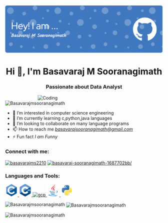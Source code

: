 ![logo](https://github.com/Basavarajmsooranagimath/Basavarajmsooranagimath/blob/main/github-header-image%20(1).png)
<h1 align="center">Hi 👋, I'm Basavaraj M Sooranagimath</h1>
<h3 align="center">Passionate about Data Analyst</h3>
<img align="right"alt="Coding"width="400"src="https://camo.githubusercontent.com/4d9f5ecceb711eec6e2018f38a5677dc657c9738d4a65ba3b928c41c0a45b439/68747470733a2f2f6d69726f2e6d656469756d2e636f6d2f6d61782f313336302f302a37513379765349765f7430696f4a2d5a2e676966">
<p align="left"> <img src="https://komarev.com/ghpvc/?username=Basavarajmsooranagimath&label=Profile%20views&color=0e75b6&style=flat" alt="Basavarajmsooranagimath" /> </p>

- 👀 I’m interested in computer science engineering 
- 🌱 I’m currently learning c,python,java languages 
- 💞 I’m looking to collaborate on many language programs
- 📫 How to reach me *basavarajsooranagimath@gmail.com*
- ⚡ Fun fact *I am Funny*

<h3 align="left">Connect with me:</h3>
<p align="left">
<a href="https://g.dev/Basavarajms2210" target="blank"><img align="center" src="https://raw.githubusercontent.com/rahuldkjain/github-profile-readme-generator/master/src/images/icons/Social/devto.svg" alt="basavarajms2210" height="30" width="40" /></a>
<a href="https://linkedin.com/in/basavaraj-sooranagimath-1687702bb/" target="blank"><img align="center" src="https://raw.githubusercontent.com/rahuldkjain/github-profile-readme-generator/master/src/images/icons/Social/linked-in-alt.svg" alt="basavaraj-sooranagimath-1687702bb/" height="30" width="40" /></a>
</p>

<h3 align="left">Languages and Tools:</h3>
<p align="left"> <a href="https://www.cprogramming.com/" target="_blank" rel="noreferrer"> <img src="https://raw.githubusercontent.com/devicons/devicon/master/icons/c/c-original.svg" alt="c" width="40" height="40"/> </a> <a href="https://www.w3schools.com/cpp/" target="_blank" rel="noreferrer"> <img src="https://raw.githubusercontent.com/devicons/devicon/master/icons/cplusplus/cplusplus-original.svg" alt="cplusplus" width="40" height="40"/> </a> <a href="https://cloud.google.com" target="_blank" rel="noreferrer"> <img src="https://www.vectorlogo.zone/logos/google_cloud/google_cloud-icon.svg" alt="gcp" width="40" height="40"/> </a> <a href="https://www.java.com" target="_blank" rel="noreferrer"> <img src="https://raw.githubusercontent.com/devicons/devicon/master/icons/java/java-original.svg" alt="java" width="40" height="40"/> </a> <a href="https://www.python.org" target="_blank" rel="noreferrer"> <img src="https://raw.githubusercontent.com/devicons/devicon/master/icons/python/python-original.svg" alt="python" width="40" height="40"/> </a> </p>

<p><img align="left" src="https://github-readme-stats.vercel.app/api/top-langs?username=basavarajmsooranagimath&show_icons=true&locale=en&layout=compact" alt="Basavarajmsooranagimath" /></p>

<p>&nbsp;<img align="center" src="https://github-readme-stats.vercel.app/api?username=basavarajmsooranagimath&show_icons=true&locale=en" alt="Basavarajmsooranagimath" /></p>

<p><img align="center" src="https://github-readme-streak-stats.herokuapp.com/?user=Basavarajmsooranagimath&" alt="Basavarajmsooranagimath" /></p>

